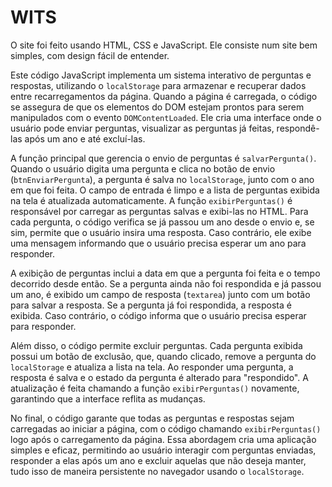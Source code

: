 # WITS

O site foi feito usando HTML, CSS e JavaScript. Ele consiste num site bem simples, com design fácil de entender. 

Este código JavaScript implementa um sistema interativo de perguntas e respostas, utilizando o `localStorage` para armazenar e recuperar dados entre recarregamentos da página. Quando a página é carregada, o código se assegura de que os elementos do DOM estejam prontos para serem manipulados com o evento `DOMContentLoaded`. Ele cria uma interface onde o usuário pode enviar perguntas, visualizar as perguntas já feitas, respondê-las após um ano e até excluí-las.

A função principal que gerencia o envio de perguntas é `salvarPergunta()`. Quando o usuário digita uma pergunta e clica no botão de envio (`btnEnviarPergunta`), a pergunta é salva no `localStorage`, junto com o ano em que foi feita. O campo de entrada é limpo e a lista de perguntas exibida na tela é atualizada automaticamente. A função `exibirPerguntas()` é responsável por carregar as perguntas salvas e exibi-las no HTML. Para cada pergunta, o código verifica se já passou um ano desde o envio e, se sim, permite que o usuário insira uma resposta. Caso contrário, ele exibe uma mensagem informando que o usuário precisa esperar um ano para responder.

A exibição de perguntas inclui a data em que a pergunta foi feita e o tempo decorrido desde então. Se a pergunta ainda não foi respondida e já passou um ano, é exibido um campo de resposta (`textarea`) junto com um botão para salvar a resposta. Se a pergunta já foi respondida, a resposta é exibida. Caso contrário, o código informa que o usuário precisa esperar para responder.

Além disso, o código permite excluir perguntas. Cada pergunta exibida possui um botão de exclusão, que, quando clicado, remove a pergunta do `localStorage` e atualiza a lista na tela. Ao responder uma pergunta, a resposta é salva e o estado da pergunta é alterado para "respondido". A atualização é feita chamando a função `exibirPerguntas()` novamente, garantindo que a interface reflita as mudanças.

No final, o código garante que todas as perguntas e respostas sejam carregadas ao iniciar a página, com o código chamando `exibirPerguntas()` logo após o carregamento da página. Essa abordagem cria uma aplicação simples e eficaz, permitindo ao usuário interagir com perguntas enviadas, responder a elas após um ano e excluir aquelas que não deseja manter, tudo isso de maneira persistente no navegador usando o `localStorage`.